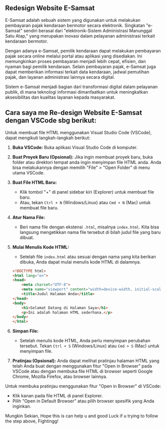  ## Redesign Website E-Samsat   
E-Samsat adalah sebuah sistem yang digunakan untuk melakukan pembayaran pajak kendaraan bermotor secara elektronik. Singkatan "e-Samsat" sendiri berasal dari "elektronik-Sistem Administrasi Manunggal Satu Atap," yang merupakan inovasi dalam pelayanan administrasi terkait kendaraan bermotor.

Dengan adanya e-Samsat, pemilik kendaraan dapat melakukan pembayaran pajak secara online melalui portal atau aplikasi yang disediakan. Ini memungkinkan proses pembayaran menjadi lebih cepat, efisien, dan nyaman bagi pemilik kendaraan. Selain pembayaran pajak, e-Samsat juga dapat memberikan informasi terkait data kendaraan, jadwal pemutihan pajak, dan layanan administrasi lainnya secara digital.

Sistem e-Samsat menjadi bagian dari transformasi digital dalam pelayanan publik, di mana teknologi informasi dimanfaatkan untuk meningkatkan aksesibilitas dan kualitas layanan kepada masyarakat.

## Cara saya me Re-design Website E-Samsat dengan VSCode sbg berikut:
Untuk membuat file HTML menggunakan Visual Studio Code (VSCode), dapat mengikuti langkah-langkah berikut:

1. **Buka VSCode:** Buka aplikasi Visual Studio Code di komputer.

2. **Buat Proyek Baru (Opsional):** Jika ingin membuat proyek baru, buka folder atau direktori tempat anda ingin menyimpan file HTML anda. Anda bisa melakukannya dengan memilih "File" > "Open Folder" di menu utama VSCode.

3. **Buat File HTML Baru:**
   - Klik tombol "+" di panel sidebar kiri (Explorer) untuk membuat file baru.
   - Atau, tekan `Ctrl + N` (Windows/Linux) atau `Cmd + N` (Mac) untuk membuat file baru.

4. **Atur Nama File:**
   - Beri nama file dengan ekstensi `.html`, misalnya `index.html`. Kita bisa langsung mengetikkan nama file tersebut di bilah judul file yang baru dibuat.

5. **Mulai Menulis Kode HTML:**
   - Setelah file `index.html` atau sesuai dengan nama yang kita berikan dibuka, Anda dapat mulai menulis kode HTML di dalamnya.

   ```html
   <!DOCTYPE html>
   <html lang="en">
   <head>
       <meta charset="UTF-8">
       <meta name="viewport" content="width=device-width, initial-scale=1.0">
       <title>Judul Halaman Anda</title>
   </head>
   <body>
       <h1>Selamat Datang di Halaman Saya</h1>
       <p>Ini adalah halaman HTML sederhana.</p>
   </body>
   </html>
   ```
   
6. **Simpan File:**
   - Setelah menulis kode HTML, Anda perlu menyimpan perubahan tersebut. Tekan `Ctrl + S` (Windows/Linux) atau `Cmd + S` (Mac) untuk menyimpan file.

7. **Pratinjau (Opsional):** Anda dapat melihat pratinjau halaman HTML yang telah Anda buat dengan menggunakan fitur "Open in Browser" pada VSCode atau dengan membuka file HTML di browser seperti Google Chrome, Mozilla Firefox, atau browser lainnya.

Untuk membuka pratinjau menggunakan fitur "Open in Browser" di VSCode:
- Klik kanan pada file HTML di panel Explorer.
- Pilih "Open in Default Browser" atau pilih browser spesifik yang Anda inginkan.
 
Mungkin Sekian, Hope this is can help u and good Luck if u trying to follow the step above, Fightingg!
